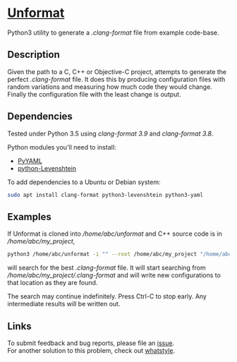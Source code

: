 # [Unformat](https://github.com/johnmcfarlane/unformat)

Python3 utility to generate a *.clang-format* file from example code-base.

## Description

Given the path to a C, C++ or Objective-C project, attempts to generate the perfect *.clang-format* file. 
It does this by producing configuration files with random variations and measuring how much code they would change. 
Finally the configuration file with the least change is output.

## Dependencies

Tested under Python 3.5 using *clang-format 3.9* and *clang-format 3.8*.

Python modules you'll need to install:

* [PyYAML](http://pyyaml.org/)
* [python-Levenshtein](https://pypi.python.org/pypi/python-Levenshtein)

To add dependencies to a Ubuntu or Debian system:

```sh
sudo apt install clang-format python3-levenshtein python3-yaml
```

## Examples

If Unformat is cloned into */home/abc/unformat* and C++ source code is in */home/abc/my_project*,

```sh
python3 /home/abc/unformat -i "" --root /home/abc/my_project "/home/abc/my_project/**/*.h" "/home/abc/my_project/**/*.cpp"
```

will search for the best *.clang-format* file. 
It will start searching from */home/abc/my_project/.clang-format*
and will write new configurations to that location as they are found.

The search may continue indefinitely.
Press Ctrl-C to stop early. 
Any intermediate results will be written out.

## Links

To submit feedback and bug reports, please file an [issue](https://github.com/johnmcfarlane/unformat/issues).  
For another solution to this problem, check out [whatstyle](https://github.com/mikr/whatstyle).
